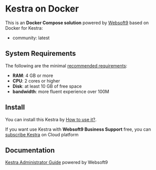 # Kestra on Docker  

This is an **Docker Compose solution** powered by [Websoft9](https://www.websoft9.com) based on Docker for Kestra:


 - community:  latest


## System Requirements

The following are the minimal [recommended requirements](https://kestra.io):

* **RAM**: 4 GB or more
* **CPU**: 2 cores or higher
* **Disk**: at least 10 GB of free space
* **bandwidth**: more fluent experience over 100M  

## Install

You can install this Kestra by [How to use it?](https://github.com/Websoft9/docker-library#how-to-use-it).   

If you want use Kestra with **Websoft9 Business Support** free, you can [subscribe Kestra](https://www.websoft9.com/apps) on Cloud platform

## Documentation

[Kestra Administrator Guide](https://support.websoft9.com/docs/kestra) powered by Websoft9
